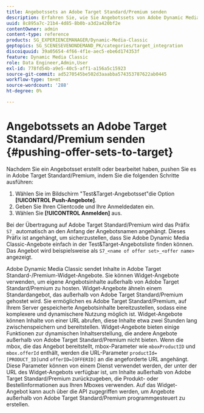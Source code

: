 ```yaml
---
title: Angebotssets an Adobe Target Standard/Premium senden
description: Erfahren Sie, wie Sie Angebotssets von Adobe Dynamic Media Classic an Adobe Target Standard/Premium pushen.
uuid: 8c895a7c-21b4-4d85-8b0b-a3d2a420bf2e
contentOwner: admin
content-type: reference
products: SG_EXPERIENCEMANAGER/Dynamic-Media-Classic
geptopics: SG_SCENESEVENONDEMAND_PK/categories/target_integration
discoiquuid: 39a05654-4f66-4f1e-aec5-ebe6d174353f
feature: Dynamic Media Classic
role: Data Engineer,Admin,User
exl-id: 778fd54b-a9e5-40c5-aff1-a156a5c15923
source-git-commit: ad5270545be502d3aaabba574353787622ab0445
workflow-type: tm+mt
source-wordcount: '288'
ht-degree: 0%

---
```


# Angebotssets an Adobe Target Standard/Premium senden {#pushing-offer-sets-to-target}

Nachdem Sie ein Angebotsset erstellt oder bearbeitet haben, pushen Sie es in Adobe Target Standard/Premium, indem Sie die folgenden Schritte ausführen:

1. Wählen Sie im Bildschirm &quot;Test&amp;Target-Angebotsset&quot;die Option **[!UICONTROL Push-Angebote]**.
1. Geben Sie Ihren Clientcode und Ihre Anmeldedaten ein.
1. Wählen Sie **[!UICONTROL Anmelden]** aus.

Bei der Übertragung auf Adobe Target Standard/Premium wird das Präfix `S7_` automatisch an den Anfang der Angebotsnamen angehängt. Dieses Präfix ist angehängt, um sicherzustellen, dass Sie Adobe Dynamic Media Classic-Angebote einfach in der Test&amp;Target-Angebotsliste finden können. Das Angebot wird beispielsweise als `S7_<name of offer set>_<offer name>` angezeigt.

Adobe Dynamic Media Classic sendet Inhalte in Adobe Target Standard-/Premium-Widget-Angebote. Sie können Widget-Angebote verwenden, um eigene Angebotsinhalte außerhalb von Adobe Target Standard/Premium zu hosten. Widget-Angebote ähneln einem Standardangebot, das außerhalb von Adobe Target Standard/Premium gehostet wird. Sie ermöglichen es Adobe Target Standard/Premium, auf Ihrem Server gespeicherte Angebotsinhalte bereitzustellen, sodass eine komplexere und dynamischere Nutzung möglich ist. Widget-Angebote können Inhalte von einer URL abrufen, diese Inhalte etwa zwei Stunden lang zwischenspeichern und bereitstellen. Widget-Angebote bieten einige Funktionen zur dynamischen Inhaltserstellung, die andere Angebote außerhalb von Adobe Target Standard/Premium nicht bieten. Wenn die mbox, die das Angebot bereitstellt, mbox-Parameter wie `mboxProductID` und `mbox.offerId` enthält, werden die URL-Parameter `productId=[PRODUCT_ID]`und `offerID=[OFFERID]` an die angeforderte URL angehängt. Diese Parameter können von einem Dienst verwendet werden, der unter der URL des Widget-Angebots verfügbar ist, um Inhalte außerhalb von Adobe Target Standard/Premium zurückzugeben, die Produkt- oder Bestellinformationen aus Ihren Mboxes verwenden. Auf das Widget-Angebot kann auch über die API zugegriffen werden, um Angebote außerhalb von Adobe Target Standard/Premium programmgesteuert zu erstellen.

